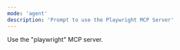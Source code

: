 ```yaml
---
mode: 'agent'
description: 'Prompt to use the Playwright MCP Server'
---
```

Use the "playwright" MCP server.